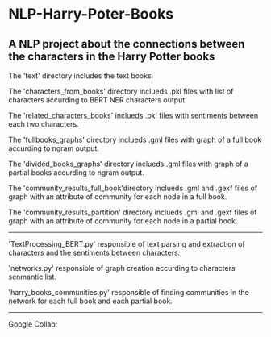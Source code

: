 # NLP-Harry-Poter-Books

A NLP project about the connections between the characters in the Harry Potter books
-------------------------------------

The 'text' directory includes the text books.

The 'characters_from_books' directory inclueds .pkl files with list of characters accurding to BERT NER characters output.

The 'related_characters_books' inclueds .pkl files with sentiments between each two characters.

The 'fullbooks_graphs' directory inclueds .gml files with graph of a full book accurding to ngram output.

The 'divided_books_graphs' directory inclueds .gml files with graph of a partial books accurding to ngram output.

The 'community_results_full_book'directory inclueds .gml and .gexf files of graph with an attribute of community for each node in a full book.

The 'community_results_partition' directory inclueds .gml and .gexf files of graph with an attribute of community for each node in a partial book.

-----------------------------------

'TextProcessing_BERT.py' responsible of text parsing and extraction of characters and the sentiments between characters.

'networks.py' responsible of graph creation accurding to characters senmantic list.

'harry_books_communities.py' responsible of finding communities in the network for each full book and each partial book.

-----------------------------------



Google Collab:
